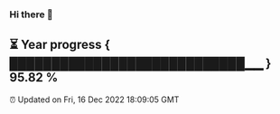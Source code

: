 ### Hi there 👋
⏳ Year progress { ████████████████████████████▁▁ } 95.82 %
---
⏰ Updated on Fri, 16 Dec 2022 18:09:05 GMT

